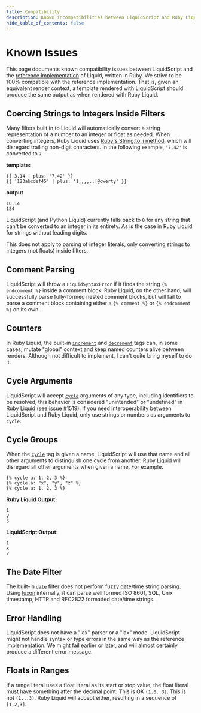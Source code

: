 ```yaml
---
title: Compatibility
description: Known incompatibilities between LiquidScript and Ruby Liquid
hide_table_of_contents: false
---
```


# Known Issues

This page documents known compatibility issues between LiquidScript and the [reference implementation](https://shopify.github.io/liquid/) of Liquid, written in Ruby. We strive to be 100% compatible with the reference implementation. That is, given an equivalent render context, a template rendered with LiquidScript should produce the same output as when rendered with Ruby Liquid.

## Coercing Strings to Integers Inside Filters

Many filters built in to Liquid will automatically convert a string representation of a number to an integer or float as needed. When converting integers, Ruby Liquid uses [Ruby's String.to_i method](https://ruby-doc.org/core-3.1.1/String.html#method-i-to_i), which will disregard trailing non-digit characters. In the following example, `'7,42'` is converted to `7`

**template:**

```liquid
{{ 3.14 | plus: '7,42' }}
{{ '123abcdef45' | plus: '1,,,,..!@qwerty' }}
```

**output**

```plain
10.14
124
```

LiquidScript (and Python Liquid) currently falls back to `0` for any string that can't be converted to an integer in its entirety. As is the case in Ruby Liquid for strings without leading digits.

This does not apply to parsing of integer literals, only converting strings to integers (not floats) inside filters.

## Comment Parsing

LiquidScript will throw a `LiquidSyntaxError` if it finds the string `{% endcomment %}` inside a comment block. Ruby Liquid, on the other hand, will successfully parse fully-formed nested comment blocks, but will fail to parse a comment block containing either a `{% comment %}` or `{% endcomment %}` on its own.

## Counters

In Ruby Liquid, the built-in [`increment`](/language/tags#increment) and [`decrement`](/language/tags#decrement) tags can, in some cases, mutate "global" context and keep named counters alive between renders. Although not difficult to implement, I can't quite bring myself to do it.

## Cycle Arguments

LiquidScript will accept [`cycle`](/language/tags#cycle) arguments of any type, including identifiers to be resolved, this behavior is considered "unintended" or "undefined" in Ruby Liquid (see [issue #1519](https://github.com/Shopify/liquid/issues/1519)). If you need interoperability between LiquidScript and Ruby Liquid, only use strings or numbers as arguments to `cycle`.

## Cycle Groups

When the [`cycle`](/language/tags#cycle) tag is given a name, LiquidScript will use that name and all other arguments to distinguish one cycle from another. Ruby Liquid will disregard all other arguments when given a name. For example.

```liquid
{% cycle a: 1, 2, 3 %}
{% cycle a: "x", "y", "z" %}
{% cycle a: 1, 2, 3 %}
```

**Ruby Liquid Output:**

```plain
1
y
3
```

**LiquidScript Output:**

```plain
1
x
2
```

## The Date Filter

The built-in [`date`](/language/filters#date) filter does not perform fuzzy date/time string parsing. Using [luxon](https://github.com/moment/luxon/) internally, it can parse well formed ISO 8601, SQL, Unix timestamp, HTTP and RFC2822 formatted date/time strings.

## Error Handling

LiquidScript does not have a "lax" parser or a "lax" mode. LiquidScript might not handle syntax or type errors in the same way as the reference implementation. We might fail earlier or later, and will almost certainly produce a different error message.

## Floats in Ranges

If a range literal uses a float literal as its start or stop value, the float literal must have something after the decimal point. This is OK `(1.0..3)`. This is not `(1...3)`. Ruby Liquid will accept either, resulting in a sequence of `[1,2,3]`.

